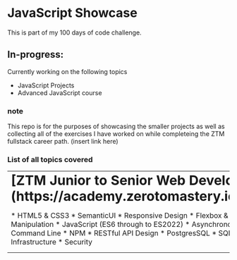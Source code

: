 # JavaScript Showcase

This is part of my 100 days of code challenge. 


## In-progress:

Currently working on the following topics 

* JavaScript Projects
* Advanced JavaScript course 

### note

This repo is for the purposes of showcasing the smaller projects as well as collecting all of the exercises I have worked on while completeing the ZTM fullstack career path.
(insert link here)

### List of all topics covered

<table border="0">
 <tr>
    <td><b style="font-size:30px">[ZTM Junior to Senior Web Developer](https://academy.zerotomastery.io/courses/enrolled/700470)</b></td>
    <td><b style="font-size:30px">[ZTM Complete Web Developer](https://academy.zerotomastery.io/courses/enrolled/697434)</b></td>
 </tr>
 <tr>
    <td>
    * HTML5 & CSS3
    * SemanticUI
    * Responsive Design
    * Flexbox & CSS Grid
    * Bootstrap 5 & Tailwind
    * DOM Manipulation
    * JavaScript (ES6 through to ES2022)
    * Asynchronous JavaScript
    * HTTP/JSON/AJAX
    * Git + Github
    * Command Line
    * NPM
    * RESTful API Design
    * PostgresSQL
    * SQL
    * Authentication & Authorization
    * Scalable Infrastructure
    * Security
    </td>
    <td>
    * Production and Deployment
    * SSH
    * React + Redux
    * Webpack + Parcel
    * Node.js + Express
    * Front End Performance Optimizations
    * Back End Performance Optimization
    * Progressive Web Apps
    * Typescript
    * Software Testing
    * Server Side Rendering and Client Side Rendering
    * Front End Security Optimizations
    * Back End Security Optimizations
    * Docker
    * Redis
    * Sessions + JWT
    * Amazon Web Services ("AWS")
    * Serverless Architecture
    * Continuous Integration
    * Continuous Delivery
    * Continuous Deployment
    </td>
 </tr>
</table>


